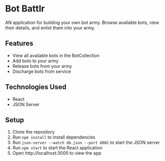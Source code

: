 # Bot Battlr

AN application for building your own bot army. Browse available bots, view their details, and enlist them into your army.

## Features

- View all available bots in the BotCollection
- Add bots to your army
- Release bots from your army
- Discharge bots from service

## Technologies Used

- React
- JSON Server

## Setup

1. Clone the repository
2. Run `npm install` to install dependencies
3. Run `json-server --watch db.json --port 8001` to start the JSON server
4. Run `npm start` to start the React application
5. Open http://localhost:3000 to view the app



